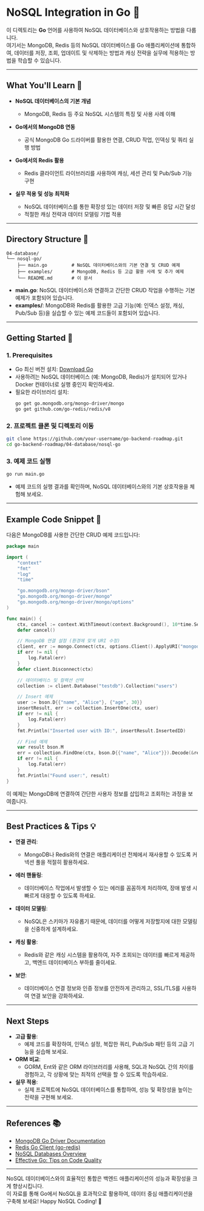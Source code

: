 # NoSQL Integration in Go 🚀

이 디렉토리는 **Go** 언어를 사용하여 NoSQL 데이터베이스와 상호작용하는 방법을 다룹니다.  
여기서는 MongoDB, Redis 등의 NoSQL 데이터베이스를 Go 애플리케이션에 통합하여, 데이터를 저장, 조회, 업데이트 및 삭제하는 방법과 캐싱 전략을 실무에 적용하는 방법을 학습할 수 있습니다.

---

## What You'll Learn 🎯

- **NoSQL 데이터베이스의 기본 개념**  
  - MongoDB, Redis 등 주요 NoSQL 시스템의 특징 및 사용 사례 이해

- **Go에서의 MongoDB 연동**  
  - 공식 MongoDB Go 드라이버를 활용한 연결, CRUD 작업, 인덱싱 및 쿼리 실행 방법

- **Go에서의 Redis 활용**  
  - Redis 클라이언트 라이브러리를 사용하여 캐싱, 세션 관리 및 Pub/Sub 기능 구현

- **실무 적용 및 성능 최적화**  
  - NoSQL 데이터베이스를 통한 확장성 있는 데이터 저장 및 빠른 응답 시간 달성
  - 적절한 캐싱 전략과 데이터 모델링 기법 적용

---

## Directory Structure 📁

```plaintext
04-database/
└── nosql-go/
    ├── main.go         # NoSQL 데이터베이스와의 기본 연결 및 CRUD 예제
    ├── examples/       # MongoDB, Redis 등 고급 활용 사례 및 추가 예제
    └── README.md       # 이 문서
```

- **main.go**: NoSQL 데이터베이스와 연결하고 간단한 CRUD 작업을 수행하는 기본 예제가 포함되어 있습니다.
- **examples/**: MongoDB와 Redis를 활용한 고급 기능(예: 인덱스 설정, 캐싱, Pub/Sub 등)을 실습할 수 있는 예제 코드들이 포함되어 있습니다.

---

## Getting Started 🚀

### 1. Prerequisites
- Go 최신 버전 설치: [Download Go](https://go.dev/dl/)
- 사용하려는 NoSQL 데이터베이스 (예: MongoDB, Redis)가 설치되어 있거나 Docker 컨테이너로 실행 중인지 확인하세요.
- 필요한 라이브러리 설치:
  ```bash
  go get go.mongodb.org/mongo-driver/mongo
  go get github.com/go-redis/redis/v8
  ```

### 2. 프로젝트 클론 및 디렉토리 이동
```bash
git clone https://github.com/your-username/go-backend-roadmap.git
cd go-backend-roadmap/04-database/nosql-go
```

### 3. 예제 코드 실행
```bash
go run main.go
```
- 예제 코드의 실행 결과를 확인하며, NoSQL 데이터베이스와의 기본 상호작용을 체험해 보세요.

---

## Example Code Snippet 📄

다음은 MongoDB를 사용한 간단한 CRUD 예제 코드입니다:

```go
package main

import (
    "context"
    "fmt"
    "log"
    "time"

    "go.mongodb.org/mongo-driver/bson"
    "go.mongodb.org/mongo-driver/mongo"
    "go.mongodb.org/mongo-driver/mongo/options"
)

func main() {
    ctx, cancel := context.WithTimeout(context.Background(), 10*time.Second)
    defer cancel()

    // MongoDB 연결 설정 (환경에 맞게 URI 수정)
    client, err := mongo.Connect(ctx, options.Client().ApplyURI("mongodb://localhost:27017"))
    if err != nil {
        log.Fatal(err)
    }
    defer client.Disconnect(ctx)

    // 데이터베이스 및 컬렉션 선택
    collection := client.Database("testdb").Collection("users")

    // Insert 예제
    user := bson.D{{"name", "Alice"}, {"age", 30}}
    insertResult, err := collection.InsertOne(ctx, user)
    if err != nil {
        log.Fatal(err)
    }
    fmt.Println("Inserted user with ID:", insertResult.InsertedID)

    // Find 예제
    var result bson.M
    err = collection.FindOne(ctx, bson.D{{"name", "Alice"}}).Decode(&result)
    if err != nil {
        log.Fatal(err)
    }
    fmt.Println("Found user:", result)
}
```

이 예제는 MongoDB에 연결하여 간단한 사용자 정보를 삽입하고 조회하는 과정을 보여줍니다.

---

## Best Practices & Tips 💡

- **연결 관리**:  
  - MongoDB나 Redis와의 연결은 애플리케이션 전체에서 재사용할 수 있도록 커넥션 풀을 적절히 활용하세요.

- **에러 핸들링**:  
  - 데이터베이스 작업에서 발생할 수 있는 에러를 꼼꼼하게 처리하여, 장애 발생 시 빠르게 대응할 수 있도록 하세요.

- **데이터 모델링**:  
  - NoSQL은 스키마가 자유롭기 때문에, 데이터를 어떻게 저장할지에 대한 모델링을 신중하게 설계하세요.
  
- **캐싱 활용**:  
  - Redis와 같은 캐싱 시스템을 활용하여, 자주 조회되는 데이터를 빠르게 제공하고, 백엔드 데이터베이스 부하를 줄이세요.

- **보안**:  
  - 데이터베이스 연결 정보와 인증 정보를 안전하게 관리하고, SSL/TLS를 사용하여 연결 보안을 강화하세요.

---

## Next Steps

- **고급 활용**:  
  - 예제 코드를 확장하여, 인덱스 설정, 복잡한 쿼리, Pub/Sub 패턴 등의 고급 기능을 실습해 보세요.
- **ORM 비교**:  
  - GORM, Ent와 같은 ORM 라이브러리를 사용해, SQL과 NoSQL 간의 차이를 경험하고, 각 상황에 맞는 최적의 선택을 할 수 있도록 학습하세요.
- **실무 적용**:  
  - 실제 프로젝트에 NoSQL 데이터베이스를 통합하여, 성능 및 확장성을 높이는 전략을 구현해 보세요.

---

## References 📚

- [MongoDB Go Driver Documentation](https://pkg.go.dev/go.mongodb.org/mongo-driver/mongo)
- [Redis Go Client (go-redis)](https://github.com/go-redis/redis)
- [NoSQL Databases Overview](https://en.wikipedia.org/wiki/NoSQL)
- [Effective Go: Tips on Code Quality](https://golang.org/doc/effective_go)

---

NoSQL 데이터베이스와의 효율적인 통합은 백엔드 애플리케이션의 성능과 확장성을 크게 향상시킵니다.  
이 자료를 통해 Go에서 NoSQL을 효과적으로 활용하여, 데이터 중심 애플리케이션을 구축해 보세요! Happy NoSQL Coding! 🚀
